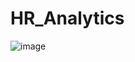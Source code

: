 # HR_Analytics

![image](https://user-images.githubusercontent.com/57835045/223515036-74ec53b0-2b8e-4bae-aa3d-98594a6453e9.png)
